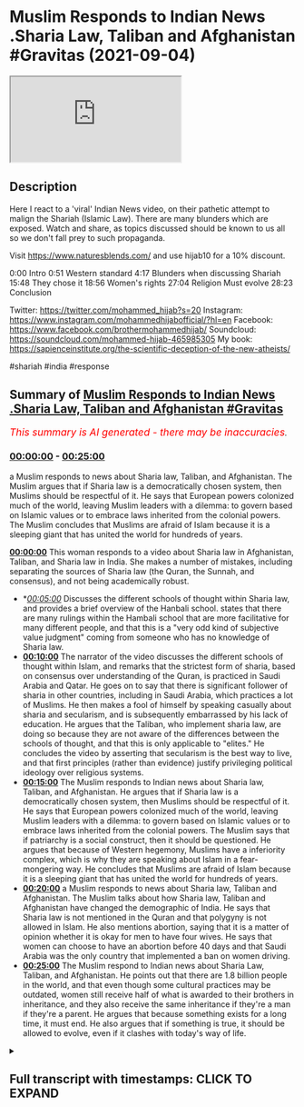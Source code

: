 # Muslim Responds to Indian News .Sharia Law, Taliban and Afghanistan #Gravitas (2021-09-04)

<iframe loading='lazy' src='https://www.youtube.com/embed/nvIoWunqmZ4'></iframe>

## Description

Here I react to a 'viral' Indian News video, on their pathetic attempt to malign the Shariah (Islamic Law). There are many blunders which are exposed. Watch and share, as topics discussed should be known to us all so we don't fall prey to such propaganda. 

Visit https://www.naturesblends.com/ and use hijab10 for a 10% discount. 

0:00 Intro
0:51 Western standard
4:17 Blunders when discussing Shariah
15:48 They chose it
18:56 Women's rights
27:04 Religion Must evolve
28:23 Conclusion

Twitter: https://twitter.com/mohammed_hijab?s=20
Instagram: https://www.instagram.com/mohammedhijabofficial/?hl=en
Facebook: https://www.facebook.com/brothermohammedhijab/
Soundcloud: https://soundcloud.com/mohammed-hijab-465985305
My book: https://sapienceinstitute.org/the-scientific-deception-of-the-new-atheists/

#shariah #india #response

## Summary of [Muslim Responds to Indian News .Sharia Law, Taliban and Afghanistan #Gravitas](https://www.youtube.com/watch?v=nvIoWunqmZ4)


*<span style="color:red; font-size:125%">This summary is AI generated - there may be inaccuracies</span>. [](/)*

### [00:00:00](https://www.youtube.com/watch?v=nvIoWunqmZ4&t=0) - [00:25:00](https://www.youtube.com/watch?v=nvIoWunqmZ4&t=1500)

 a Muslim responds to news about Sharia law, Taliban, and Afghanistan. The Muslim argues that if Sharia law is a democratically chosen system, then Muslims should be respectful of it. He says that European powers colonized much of the world, leaving Muslim leaders with a dilemma: to govern based on Islamic values or to embrace laws inherited from the colonial powers. The Muslim concludes that Muslims are afraid of Islam because it is a sleeping giant that has united the world for hundreds of years.

**[00:00:00](https://www.youtube.com/watch?v=nvIoWunqmZ4&t=0)** This woman responds to a video about Sharia law in Afghanistan, Taliban, and Sharia law in India. She makes a number of mistakes, including separating the sources of Sharia law (the Quran, the Sunnah, and consensus), and not being academically robust.
* **[00:05:00](https://www.youtube.com/watch?v=nvIoWunqmZ4&t=300)* Discusses the different schools of thought within Sharia law, and provides a brief overview of the Hanbali school. states that there are many rulings within the Hambali school that are more facilitative for many different people, and that this is a "very odd kind of subjective value judgment" coming from someone who has no knowledge of Sharia law.
* **[00:10:00](https://www.youtube.com/watch?v=nvIoWunqmZ4&t=600)** The narrator of the video discusses the different schools of thought within Islam, and remarks that the strictest form of sharia, based on consensus over understanding of the Quran, is practiced in Saudi Arabia and Qatar. He goes on to say that there is significant follower of sharia in other countries, including in Saudi Arabia, which practices a lot of Muslims. He then makes a fool of himself by speaking casually about sharia and secularism, and is subsequently embarrassed by his lack of education. He argues that the Taliban, who implement sharia law, are doing so because they are not aware of the differences between the schools of thought, and that this is only applicable to "elites." He concludes the video by asserting that secularism is the best way to live, and that first principles (rather than evidence) justify privileging political ideology over religious systems.
* **[00:15:00](https://www.youtube.com/watch?v=nvIoWunqmZ4&t=900)** The Muslim responds to Indian news about Sharia law, Taliban, and Afghanistan. He argues that if Sharia law is a democratically chosen system, then Muslims should be respectful of it. He says that European powers colonized much of the world, leaving Muslim leaders with a dilemma: to govern based on Islamic values or to embrace laws inherited from the colonial powers. The Muslim says that if patriarchy is a social construct, then it should be questioned. He argues that because of Western hegemony, Muslims have a inferiority complex, which is why they are speaking about Islam in a fear-mongering way. He concludes that Muslims are afraid of Islam because it is a sleeping giant that has united the world for hundreds of years.
* **[00:20:00](https://www.youtube.com/watch?v=nvIoWunqmZ4&t=1200)**  a Muslim responds to news about Sharia law, Taliban and Afghanistan. The Muslim talks about how Sharia law, Taliban and Afghanistan have changed the demographic of India. He says that Sharia law is not mentioned in the Quran and that polygyny is not allowed in Islam. He also mentions abortion, saying that it is a matter of opinion whether it is okay for men to have four wives. He says that women can choose to have an abortion before 40 days and that Saudi Arabia was the only country that implemented a ban on women driving.
* **[00:25:00](https://www.youtube.com/watch?v=nvIoWunqmZ4&t=1500)** The Muslim respond to Indian news about Sharia Law, Taliban, and Afghanistan. He points out that there are 1.8 billion people in the world, and that even though some cultural practices may be outdated, women still receive half of what is awarded to their brothers in inheritance, and they also receive the same inheritance if they're a man if they're a parent. He argues that because something exists for a long time, it must end. He also argues that if something is true, it should be allowed to evolve, even if it clashes with today's way of life.

<details><summary><h2>Full transcript with timestamps: CLICK TO EXPAND</h2></summary>

[0:00:00](https://youtu.be/nvIoWunqmZ4?t=0) [Music]  
[0:00:05](https://youtu.be/nvIoWunqmZ4?t=5) is the hijab 10  
[0:00:07](https://youtu.be/nvIoWunqmZ4?t=7) discount code for 10 percent discount on  
[0:00:09](https://youtu.be/nvIoWunqmZ4?t=9) a wide range of products including  
[0:00:11](https://youtu.be/nvIoWunqmZ4?t=11) premium ethiopian black seed products  
[0:00:14](https://youtu.be/nvIoWunqmZ4?t=14) assalamu alaikum  
[0:00:16](https://youtu.be/nvIoWunqmZ4?t=16) i am going to respond to a video that  
[0:00:18](https://youtu.be/nvIoWunqmZ4?t=18) has gone semi viral you could actually  
[0:00:20](https://youtu.be/nvIoWunqmZ4?t=20) say it's gone viral depending on your  
[0:00:21](https://youtu.be/nvIoWunqmZ4?t=21) definition of course  
[0:00:22](https://youtu.be/nvIoWunqmZ4?t=22) a woman a broadcaster from india who has  
[0:00:25](https://youtu.be/nvIoWunqmZ4?t=25) perpetuated falsehood really monstrous  
[0:00:28](https://youtu.be/nvIoWunqmZ4?t=28) falsehoods one after the other blunders  
[0:00:30](https://youtu.be/nvIoWunqmZ4?t=30) she's made blunders mistakes speaking  
[0:00:32](https://youtu.be/nvIoWunqmZ4?t=32) with authority where she shouldn't have  
[0:00:34](https://youtu.be/nvIoWunqmZ4?t=34) done so  
[0:00:35](https://youtu.be/nvIoWunqmZ4?t=35) and i'm gonna be reacting to this video  
[0:00:37](https://youtu.be/nvIoWunqmZ4?t=37) of this woman speaking about the  
[0:00:38](https://youtu.be/nvIoWunqmZ4?t=38) afghanistan situation about the taliban  
[0:00:41](https://youtu.be/nvIoWunqmZ4?t=41) about the sharia law in fact the video  
[0:00:43](https://youtu.be/nvIoWunqmZ4?t=43) is entitled what is the sharia law so  
[0:00:46](https://youtu.be/nvIoWunqmZ4?t=46) that's a cess  
[0:00:47](https://youtu.be/nvIoWunqmZ4?t=47) in watching this video whether this  
[0:00:48](https://youtu.be/nvIoWunqmZ4?t=48) woman understands that which she's  
[0:00:51](https://youtu.be/nvIoWunqmZ4?t=51) talking about  
[0:00:52](https://youtu.be/nvIoWunqmZ4?t=52) there was a time when afghanistan was a  
[0:00:54](https://youtu.be/nvIoWunqmZ4?t=54) modern state faith was a private matter  
[0:00:57](https://youtu.be/nvIoWunqmZ4?t=57) so already we're talking about modernity  
[0:00:58](https://youtu.be/nvIoWunqmZ4?t=58) right so there's an assumption from the  
[0:01:00](https://youtu.be/nvIoWunqmZ4?t=60) very outset that western modernity  
[0:01:03](https://youtu.be/nvIoWunqmZ4?t=63) progressivism in that sense  
[0:01:05](https://youtu.be/nvIoWunqmZ4?t=65) is potentially the barometer or the  
[0:01:07](https://youtu.be/nvIoWunqmZ4?t=67) standard  
[0:01:08](https://youtu.be/nvIoWunqmZ4?t=68) that we should meet well these  
[0:01:10](https://youtu.be/nvIoWunqmZ4?t=70) assertions or these assumptions  
[0:01:13](https://youtu.be/nvIoWunqmZ4?t=73) have to be evidence in and of themselves  
[0:01:15](https://youtu.be/nvIoWunqmZ4?t=75) we don't need to  
[0:01:16](https://youtu.be/nvIoWunqmZ4?t=76) go towards modernity or progressivism or  
[0:01:19](https://youtu.be/nvIoWunqmZ4?t=79) western culture  
[0:01:20](https://youtu.be/nvIoWunqmZ4?t=80) and if you do if you do want to put us  
[0:01:22](https://youtu.be/nvIoWunqmZ4?t=82) in that kind of category of going  
[0:01:24](https://youtu.be/nvIoWunqmZ4?t=84) towards this and you think that's the  
[0:01:25](https://youtu.be/nvIoWunqmZ4?t=85) right thing to do then you have to argue  
[0:01:27](https://youtu.be/nvIoWunqmZ4?t=87) for that from first principles it's not  
[0:01:29](https://youtu.be/nvIoWunqmZ4?t=89) good enough to just say well it's  
[0:01:31](https://youtu.be/nvIoWunqmZ4?t=91) modernity and assume it you have to  
[0:01:33](https://youtu.be/nvIoWunqmZ4?t=93) argue from the beginning and i come to  
[0:01:34](https://youtu.be/nvIoWunqmZ4?t=94) you with arguably the most controversial  
[0:01:37](https://youtu.be/nvIoWunqmZ4?t=97) concept in the world  
[0:01:39](https://youtu.be/nvIoWunqmZ4?t=99) it's arguably the most controversial  
[0:01:41](https://youtu.be/nvIoWunqmZ4?t=101) concept in the world of course it's not  
[0:01:43](https://youtu.be/nvIoWunqmZ4?t=103) maybe befitting for me to to outline the  
[0:01:46](https://youtu.be/nvIoWunqmZ4?t=106) fact that controversiality does not  
[0:01:48](https://youtu.be/nvIoWunqmZ4?t=108) equate to falsity and i'm not saying  
[0:01:50](https://youtu.be/nvIoWunqmZ4?t=110) that she's saying that but just to make  
[0:01:52](https://youtu.be/nvIoWunqmZ4?t=112) sure that our audience or the end user  
[0:01:54](https://youtu.be/nvIoWunqmZ4?t=114) here is fully familiar with this point  
[0:01:56](https://youtu.be/nvIoWunqmZ4?t=116) but is it the most controversial thing  
[0:01:58](https://youtu.be/nvIoWunqmZ4?t=118) in the world  
[0:01:59](https://youtu.be/nvIoWunqmZ4?t=119) i mean  
[0:02:00](https://youtu.be/nvIoWunqmZ4?t=120) there are lots of things historically  
[0:02:02](https://youtu.be/nvIoWunqmZ4?t=122) and contemporaneously that have been  
[0:02:04](https://youtu.be/nvIoWunqmZ4?t=124) more controversial the shape of the  
[0:02:05](https://youtu.be/nvIoWunqmZ4?t=125) earth has been extremely controversial  
[0:02:07](https://youtu.be/nvIoWunqmZ4?t=127) on the history of cosmology in the last  
[0:02:09](https://youtu.be/nvIoWunqmZ4?t=129) thousand years  
[0:02:10](https://youtu.be/nvIoWunqmZ4?t=130) even more controversial you could argue  
[0:02:12](https://youtu.be/nvIoWunqmZ4?t=132) a sati  
[0:02:13](https://youtu.be/nvIoWunqmZ4?t=133) a practice called sati  
[0:02:15](https://youtu.be/nvIoWunqmZ4?t=135) that was done by hindu women  
[0:02:17](https://youtu.be/nvIoWunqmZ4?t=137) historically and even up until the  
[0:02:18](https://youtu.be/nvIoWunqmZ4?t=138) modern age actually and this practice  
[0:02:22](https://youtu.be/nvIoWunqmZ4?t=142) what involved a woman burning herself  
[0:02:24](https://youtu.be/nvIoWunqmZ4?t=144) in mourning  
[0:02:26](https://youtu.be/nvIoWunqmZ4?t=146) for her husband's death  
[0:02:29](https://youtu.be/nvIoWunqmZ4?t=149) talk about women's rights so one of  
[0:02:31](https://youtu.be/nvIoWunqmZ4?t=151) those things it took the colonial powers  
[0:02:33](https://youtu.be/nvIoWunqmZ4?t=153) the british powers to come and outlaw  
[0:02:34](https://youtu.be/nvIoWunqmZ4?t=154) this thing the white man to come and  
[0:02:36](https://youtu.be/nvIoWunqmZ4?t=156) tell you what was right and wrong  
[0:02:38](https://youtu.be/nvIoWunqmZ4?t=158) yes no wonder why you're so obsessed  
[0:02:40](https://youtu.be/nvIoWunqmZ4?t=160) with the white man because he stops you  
[0:02:41](https://youtu.be/nvIoWunqmZ4?t=161) from burning yourselves i mean i  
[0:02:43](https://youtu.be/nvIoWunqmZ4?t=163) understand the inferiority complex here  
[0:02:46](https://youtu.be/nvIoWunqmZ4?t=166) but  
[0:02:47](https://youtu.be/nvIoWunqmZ4?t=167) let's not try and think now that  
[0:02:51](https://youtu.be/nvIoWunqmZ4?t=171) this is the once again the barometer  
[0:02:53](https://youtu.be/nvIoWunqmZ4?t=173) that we must all fulfill or the  
[0:02:56](https://youtu.be/nvIoWunqmZ4?t=176) um  
[0:02:56](https://youtu.be/nvIoWunqmZ4?t=176) the the standard that we must all meet  
[0:02:58](https://youtu.be/nvIoWunqmZ4?t=178) the white man standard why is it so  
[0:03:01](https://youtu.be/nvIoWunqmZ4?t=181) controversial why does the world fear it  
[0:03:03](https://youtu.be/nvIoWunqmZ4?t=183) will take afghanistan further back in  
[0:03:06](https://youtu.be/nvIoWunqmZ4?t=186) time  
[0:03:08](https://youtu.be/nvIoWunqmZ4?t=188) what do you mean by the world do you  
[0:03:09](https://youtu.be/nvIoWunqmZ4?t=189) mean the white man  
[0:03:11](https://youtu.be/nvIoWunqmZ4?t=191) is that what we mean or the western  
[0:03:12](https://youtu.be/nvIoWunqmZ4?t=192) powers or colonial powers or ex-colonial  
[0:03:14](https://youtu.be/nvIoWunqmZ4?t=194) powers or the superpowers who do you  
[0:03:15](https://youtu.be/nvIoWunqmZ4?t=195) mean by  
[0:03:17](https://youtu.be/nvIoWunqmZ4?t=197) the world  
[0:03:18](https://youtu.be/nvIoWunqmZ4?t=198) okay let's keep listening we've spoken  
[0:03:20](https://youtu.be/nvIoWunqmZ4?t=200) to a lot of scholars and experts to put  
[0:03:22](https://youtu.be/nvIoWunqmZ4?t=202) this report together you've spoken to a  
[0:03:24](https://youtu.be/nvIoWunqmZ4?t=204) lot of scholars and experts so i'm  
[0:03:26](https://youtu.be/nvIoWunqmZ4?t=206) expecting what you say about sharia law  
[0:03:28](https://youtu.be/nvIoWunqmZ4?t=208) is going to be something which is  
[0:03:29](https://youtu.be/nvIoWunqmZ4?t=209) academically robust and if if not then  
[0:03:32](https://youtu.be/nvIoWunqmZ4?t=212) you will be  
[0:03:33](https://youtu.be/nvIoWunqmZ4?t=213) obviously to blame thanks to the  
[0:03:35](https://youtu.be/nvIoWunqmZ4?t=215) misrepresentation manipulation and  
[0:03:37](https://youtu.be/nvIoWunqmZ4?t=217) misuse of the sharia by whom islamic  
[0:03:40](https://youtu.be/nvIoWunqmZ4?t=220) regimes politicians clerics radicals  
[0:03:43](https://youtu.be/nvIoWunqmZ4?t=223) terrorists they've all used the sharia  
[0:03:45](https://youtu.be/nvIoWunqmZ4?t=225) to rule in the name of god  
[0:03:47](https://youtu.be/nvIoWunqmZ4?t=227) so coming back to the question what is  
[0:03:48](https://youtu.be/nvIoWunqmZ4?t=228) the sharia well there is no  
[0:03:50](https://youtu.be/nvIoWunqmZ4?t=230) that's not the exclusive property of  
[0:03:52](https://youtu.be/nvIoWunqmZ4?t=232) religious disciples  
[0:03:54](https://youtu.be/nvIoWunqmZ4?t=234) many radicals and terrorists have used  
[0:03:56](https://youtu.be/nvIoWunqmZ4?t=236) secular ideology to do the same thing so  
[0:03:59](https://youtu.be/nvIoWunqmZ4?t=239) this is not this is not an exclusivist  
[0:04:01](https://youtu.be/nvIoWunqmZ4?t=241) discourse here i mean we can we can  
[0:04:03](https://youtu.be/nvIoWunqmZ4?t=243) point to stalin we can point to even  
[0:04:05](https://youtu.be/nvIoWunqmZ4?t=245) lenin we can point to mao we can point  
[0:04:07](https://youtu.be/nvIoWunqmZ4?t=247) to many different people who had  
[0:04:09](https://youtu.be/nvIoWunqmZ4?t=249) materialist ideologies and who did the  
[0:04:11](https://youtu.be/nvIoWunqmZ4?t=251) same thing  
[0:04:12](https://youtu.be/nvIoWunqmZ4?t=252) so  
[0:04:13](https://youtu.be/nvIoWunqmZ4?t=253) this is not an exclusivist discourse and  
[0:04:15](https://youtu.be/nvIoWunqmZ4?t=255) you shouldn't make it seem as if it is  
[0:04:17](https://youtu.be/nvIoWunqmZ4?t=257) where do the rules come from three  
[0:04:19](https://youtu.be/nvIoWunqmZ4?t=259) sources the quran which is islam's holy  
[0:04:21](https://youtu.be/nvIoWunqmZ4?t=261) book the sunnah which is basically the  
[0:04:23](https://youtu.be/nvIoWunqmZ4?t=263) deeds of prophet muhammad and the hadees  
[0:04:25](https://youtu.be/nvIoWunqmZ4?t=265) the sayings of the prophet this is the  
[0:04:28](https://youtu.be/nvIoWunqmZ4?t=268) first major blunder it's actually a huge  
[0:04:30](https://youtu.be/nvIoWunqmZ4?t=270) blunder  
[0:04:31](https://youtu.be/nvIoWunqmZ4?t=271) it's the quran  
[0:04:33](https://youtu.be/nvIoWunqmZ4?t=273) the hadith which is the sunnah i don't  
[0:04:35](https://youtu.be/nvIoWunqmZ4?t=275) know why you've separated the two things  
[0:04:37](https://youtu.be/nvIoWunqmZ4?t=277) and then the third thing is ishmael  
[0:04:39](https://youtu.be/nvIoWunqmZ4?t=279) which is consensus and the fourth thing  
[0:04:40](https://youtu.be/nvIoWunqmZ4?t=280) is yes  
[0:04:42](https://youtu.be/nvIoWunqmZ4?t=282) and actually nezhamad dina tofi who is a  
[0:04:44](https://youtu.be/nvIoWunqmZ4?t=284) one of the specialists of the principles  
[0:04:46](https://youtu.be/nvIoWunqmZ4?t=286) of jurisprudence  
[0:04:48](https://youtu.be/nvIoWunqmZ4?t=288) he mentions 11 sources all together  
[0:04:50](https://youtu.be/nvIoWunqmZ4?t=290) including  
[0:04:54](https://youtu.be/nvIoWunqmZ4?t=294) so  
[0:04:56](https://youtu.be/nvIoWunqmZ4?t=296) the saying of the sahabi all the rulings  
[0:04:59](https://youtu.be/nvIoWunqmZ4?t=299) of those who came before us in terms of  
[0:05:00](https://youtu.be/nvIoWunqmZ4?t=300) the other uh legal systems of moses and  
[0:05:03](https://youtu.be/nvIoWunqmZ4?t=303) for example abraham and so on  
[0:05:07](https://youtu.be/nvIoWunqmZ4?t=307) which is the idea of the common interest  
[0:05:08](https://youtu.be/nvIoWunqmZ4?t=308) all of these things are also sources of  
[0:05:10](https://youtu.be/nvIoWunqmZ4?t=310) sharia  
[0:05:11](https://youtu.be/nvIoWunqmZ4?t=311) and this is the reductionist  
[0:05:12](https://youtu.be/nvIoWunqmZ4?t=312) understanding that has left a lot of  
[0:05:13](https://youtu.be/nvIoWunqmZ4?t=313) people like yourself  
[0:05:16](https://youtu.be/nvIoWunqmZ4?t=316) reducing the sharia to just one or two  
[0:05:18](https://youtu.be/nvIoWunqmZ4?t=318) sources  
[0:05:19](https://youtu.be/nvIoWunqmZ4?t=319) this is not the case and in fact you  
[0:05:21](https://youtu.be/nvIoWunqmZ4?t=321) haven't even represented it correctly  
[0:05:22](https://youtu.be/nvIoWunqmZ4?t=322) according to any school of thought shia  
[0:05:24](https://youtu.be/nvIoWunqmZ4?t=324) or sunnah this is completely false what  
[0:05:27](https://youtu.be/nvIoWunqmZ4?t=327) you've said there is wrong listen to me  
[0:05:29](https://youtu.be/nvIoWunqmZ4?t=329) carefully what you said there is wrong  
[0:05:31](https://youtu.be/nvIoWunqmZ4?t=331) because once again to reiterate the four  
[0:05:34](https://youtu.be/nvIoWunqmZ4?t=334) major  
[0:05:35](https://youtu.be/nvIoWunqmZ4?t=335) masada sharia if you like  
[0:05:37](https://youtu.be/nvIoWunqmZ4?t=337) or the the four major sources of sharia  
[0:05:40](https://youtu.be/nvIoWunqmZ4?t=340) are the quran as you've mentioned the  
[0:05:42](https://youtu.be/nvIoWunqmZ4?t=342) sunnah which is the hadith which itself  
[0:05:44](https://youtu.be/nvIoWunqmZ4?t=344) is subdivided into different types  
[0:05:46](https://youtu.be/nvIoWunqmZ4?t=346) authentic sahih yamatawa  
[0:05:49](https://youtu.be/nvIoWunqmZ4?t=349) hassan hasan  
[0:05:55](https://youtu.be/nvIoWunqmZ4?t=355) and these categorizations are known by  
[0:05:56](https://youtu.be/nvIoWunqmZ4?t=356) the people of hadith and then you have  
[0:05:59](https://youtu.be/nvIoWunqmZ4?t=359) ishmael which is the legal consensus  
[0:06:01](https://youtu.be/nvIoWunqmZ4?t=361) which is defined by or as  
[0:06:04](https://youtu.be/nvIoWunqmZ4?t=364) the  
[0:06:06](https://youtu.be/nvIoWunqmZ4?t=366) the consensus of the jurists in one  
[0:06:08](https://youtu.be/nvIoWunqmZ4?t=368) specific time in one specific issue in  
[0:06:11](https://youtu.be/nvIoWunqmZ4?t=371) one of  
[0:06:12](https://youtu.be/nvIoWunqmZ4?t=372) the issues of the uh islamic  
[0:06:15](https://youtu.be/nvIoWunqmZ4?t=375) law  
[0:06:16](https://youtu.be/nvIoWunqmZ4?t=376) this is ishmael and then you have chaos  
[0:06:18](https://youtu.be/nvIoWunqmZ4?t=378) which is legal analogy for example if  
[0:06:20](https://youtu.be/nvIoWunqmZ4?t=380) something is haram  
[0:06:22](https://youtu.be/nvIoWunqmZ4?t=382) in the quran but then there's something  
[0:06:24](https://youtu.be/nvIoWunqmZ4?t=384) which also has the same causative  
[0:06:25](https://youtu.be/nvIoWunqmZ4?t=385) reasoning they analogize onto it for  
[0:06:28](https://youtu.be/nvIoWunqmZ4?t=388) example  
[0:06:29](https://youtu.be/nvIoWunqmZ4?t=389) alcohol is haram or wine is haram let's  
[0:06:32](https://youtu.be/nvIoWunqmZ4?t=392) say they analogize on to that  
[0:06:34](https://youtu.be/nvIoWunqmZ4?t=394) that smoking weed is haram they smoking  
[0:06:38](https://youtu.be/nvIoWunqmZ4?t=398) anything that intoxic hallucinogens are  
[0:06:39](https://youtu.be/nvIoWunqmZ4?t=399) haram because it's  
[0:06:42](https://youtu.be/nvIoWunqmZ4?t=402) analogized onto and this is one of the  
[0:06:45](https://youtu.be/nvIoWunqmZ4?t=405) masada if you like one of the  
[0:06:48](https://youtu.be/nvIoWunqmZ4?t=408) sources of sharia but there are these  
[0:06:50](https://youtu.be/nvIoWunqmZ4?t=410) are the four main ones there are other  
[0:06:51](https://youtu.be/nvIoWunqmZ4?t=411) ones like masala  
[0:06:53](https://youtu.be/nvIoWunqmZ4?t=413) this is actually a source of sharia  
[0:06:55](https://youtu.be/nvIoWunqmZ4?t=415) masala is the common interest  
[0:06:58](https://youtu.be/nvIoWunqmZ4?t=418) a lot of people are asking why is it  
[0:06:59](https://youtu.be/nvIoWunqmZ4?t=419) that the taliban are  
[0:07:00](https://youtu.be/nvIoWunqmZ4?t=420) acting in a more pragmatic manner now  
[0:07:03](https://youtu.be/nvIoWunqmZ4?t=423) is because of this source see if you if  
[0:07:05](https://youtu.be/nvIoWunqmZ4?t=425) you knew these things then you'd know  
[0:07:07](https://youtu.be/nvIoWunqmZ4?t=427) how to operate and how to interact with  
[0:07:10](https://youtu.be/nvIoWunqmZ4?t=430) those who you disagree with you don't  
[0:07:11](https://youtu.be/nvIoWunqmZ4?t=431) even know the source of sharia ah  
[0:07:13](https://youtu.be/nvIoWunqmZ4?t=433) therefore your analysis is going to be  
[0:07:15](https://youtu.be/nvIoWunqmZ4?t=435) reductionist is going to be false and  
[0:07:17](https://youtu.be/nvIoWunqmZ4?t=437) it's going to be lacking where are the  
[0:07:19](https://youtu.be/nvIoWunqmZ4?t=439) scholars now that you said you they  
[0:07:21](https://youtu.be/nvIoWunqmZ4?t=441) don't even know the basis of  
[0:07:23](https://youtu.be/nvIoWunqmZ4?t=443) sharia  
[0:07:24](https://youtu.be/nvIoWunqmZ4?t=444) in islam  
[0:07:25](https://youtu.be/nvIoWunqmZ4?t=445) there's a range of other sources to work  
[0:07:27](https://youtu.be/nvIoWunqmZ4?t=447) out how god wants muslims to live but  
[0:07:30](https://youtu.be/nvIoWunqmZ4?t=450) there is no single law book no definite  
[0:07:33](https://youtu.be/nvIoWunqmZ4?t=453) statute no said judicial proceeding  
[0:07:36](https://youtu.be/nvIoWunqmZ4?t=456) that's false there is a set judicial  
[0:07:37](https://youtu.be/nvIoWunqmZ4?t=457) precedent it's not precedent it's  
[0:07:39](https://youtu.be/nvIoWunqmZ4?t=459) precedent and there is a there is a set  
[0:07:42](https://youtu.be/nvIoWunqmZ4?t=462) precedent from the ishmael  
[0:07:44](https://youtu.be/nvIoWunqmZ4?t=464) so when scholars make a decision on the  
[0:07:47](https://youtu.be/nvIoWunqmZ4?t=467) par or on the uh on whatever his issue  
[0:07:49](https://youtu.be/nvIoWunqmZ4?t=469) is they look at the ishmael if there's a  
[0:07:50](https://youtu.be/nvIoWunqmZ4?t=470) ishmael or a consensus of a past that  
[0:07:54](https://youtu.be/nvIoWunqmZ4?t=474) acts effectively like a judicial  
[0:07:56](https://youtu.be/nvIoWunqmZ4?t=476) president it's basically a vast  
[0:07:58](https://youtu.be/nvIoWunqmZ4?t=478) collection of different often  
[0:08:00](https://youtu.be/nvIoWunqmZ4?t=480) conflicting interpretations  
[0:08:02](https://youtu.be/nvIoWunqmZ4?t=482) these are that's not  
[0:08:04](https://youtu.be/nvIoWunqmZ4?t=484) see you're confusing it yourself you  
[0:08:05](https://youtu.be/nvIoWunqmZ4?t=485) said sharia is different because the  
[0:08:08](https://youtu.be/nvIoWunqmZ4?t=488) interpretations and sharia is god's will  
[0:08:10](https://youtu.be/nvIoWunqmZ4?t=490) now you're saying that sharia has got  
[0:08:12](https://youtu.be/nvIoWunqmZ4?t=492) sharia is diff different interpretations  
[0:08:14](https://youtu.be/nvIoWunqmZ4?t=494) which is false you can't even keep up  
[0:08:16](https://youtu.be/nvIoWunqmZ4?t=496) with your own script that you're reading  
[0:08:18](https://youtu.be/nvIoWunqmZ4?t=498) in front of your face  
[0:08:20](https://youtu.be/nvIoWunqmZ4?t=500) this is ignorance compounded  
[0:08:22](https://youtu.be/nvIoWunqmZ4?t=502) interpretations gave birth to five  
[0:08:24](https://youtu.be/nvIoWunqmZ4?t=504) schools of thought five legal schools of  
[0:08:27](https://youtu.be/nvIoWunqmZ4?t=507) sharia and you must know this there are  
[0:08:28](https://youtu.be/nvIoWunqmZ4?t=508) different kinds of sharia  
[0:08:30](https://youtu.be/nvIoWunqmZ4?t=510) we must know this and you're gonna teach  
[0:08:31](https://youtu.be/nvIoWunqmZ4?t=511) us you must know this  
[0:08:33](https://youtu.be/nvIoWunqmZ4?t=513) by the way there are more than four five  
[0:08:35](https://youtu.be/nvIoWunqmZ4?t=515) six seven schools of thought these are  
[0:08:36](https://youtu.be/nvIoWunqmZ4?t=516) the ones which have survived  
[0:08:38](https://youtu.be/nvIoWunqmZ4?t=518) there are many schools of thought atari  
[0:08:40](https://youtu.be/nvIoWunqmZ4?t=520) had a school of thought  
[0:08:41](https://youtu.be/nvIoWunqmZ4?t=521) had a school of thought these big names  
[0:08:43](https://youtu.be/nvIoWunqmZ4?t=523) had a school of thought they just  
[0:08:44](https://youtu.be/nvIoWunqmZ4?t=524) haven't survived so if you want to be  
[0:08:46](https://youtu.be/nvIoWunqmZ4?t=526) meticulous and you want to be precise  
[0:08:48](https://youtu.be/nvIoWunqmZ4?t=528) then don't speak in the way that you've  
[0:08:50](https://youtu.be/nvIoWunqmZ4?t=530) just spoken  
[0:08:56](https://youtu.be/nvIoWunqmZ4?t=536) these four belong to sunni islam the  
[0:08:58](https://youtu.be/nvIoWunqmZ4?t=538) fifth is a shia version of what about  
[0:09:02](https://youtu.be/nvIoWunqmZ4?t=542) what about the what about zaydi shias  
[0:09:05](https://youtu.be/nvIoWunqmZ4?t=545) you've completely missed a big chunks so  
[0:09:07](https://youtu.be/nvIoWunqmZ4?t=547) you're all over the place zaydi shia is  
[0:09:09](https://youtu.be/nvIoWunqmZ4?t=549) they are the majority of the yemeni  
[0:09:11](https://youtu.be/nvIoWunqmZ4?t=551) population of shiites you've completely  
[0:09:13](https://youtu.be/nvIoWunqmZ4?t=553) left them out in your analysis here how  
[0:09:15](https://youtu.be/nvIoWunqmZ4?t=555) comes  
[0:09:17](https://youtu.be/nvIoWunqmZ4?t=557) sharia it's called jafri  
[0:09:19](https://youtu.be/nvIoWunqmZ4?t=559) all five of them are named after  
[0:09:21](https://youtu.be/nvIoWunqmZ4?t=561) theologists and jurists the men who  
[0:09:24](https://youtu.be/nvIoWunqmZ4?t=564) theologians and jurists  
[0:09:27](https://youtu.be/nvIoWunqmZ4?t=567) yes  
[0:09:29](https://youtu.be/nvIoWunqmZ4?t=569) interpreted islamic texts  
[0:09:31](https://youtu.be/nvIoWunqmZ4?t=571) now look at this map  
[0:09:33](https://youtu.be/nvIoWunqmZ4?t=573) the hanbali school is the smallest and  
[0:09:35](https://youtu.be/nvIoWunqmZ4?t=575) strictest of them all it's primary  
[0:09:38](https://youtu.be/nvIoWunqmZ4?t=578) what you define as strict this is it  
[0:09:40](https://youtu.be/nvIoWunqmZ4?t=580) seems to be a very subjective reading  
[0:09:42](https://youtu.be/nvIoWunqmZ4?t=582) what do you define as a strict there's  
[0:09:43](https://youtu.be/nvIoWunqmZ4?t=583) many rulings in the hamburglar school of  
[0:09:45](https://youtu.be/nvIoWunqmZ4?t=585) thought  
[0:09:46](https://youtu.be/nvIoWunqmZ4?t=586) i'm not just saying that because  
[0:09:47](https://youtu.be/nvIoWunqmZ4?t=587) obviously i come from that school  
[0:09:48](https://youtu.be/nvIoWunqmZ4?t=588) thought but um there are many rulings  
[0:09:50](https://youtu.be/nvIoWunqmZ4?t=590) which are by and large more facilitative  
[0:09:54](https://youtu.be/nvIoWunqmZ4?t=594) for many different people so this is a  
[0:09:55](https://youtu.be/nvIoWunqmZ4?t=595) very  
[0:09:56](https://youtu.be/nvIoWunqmZ4?t=596) odd kind of subjective value judgment  
[0:09:58](https://youtu.be/nvIoWunqmZ4?t=598) coming from someone who has no knowledge  
[0:10:00](https://youtu.be/nvIoWunqmZ4?t=600) of any of the schools of thought and you  
[0:10:01](https://youtu.be/nvIoWunqmZ4?t=601) probably wouldn't ask you why is it the  
[0:10:02](https://youtu.be/nvIoWunqmZ4?t=602) strictest you probably wouldn't know how  
[0:10:03](https://youtu.be/nvIoWunqmZ4?t=603) to answer that  
[0:10:05](https://youtu.be/nvIoWunqmZ4?t=605) resource is the quran it is practiced in  
[0:10:07](https://youtu.be/nvIoWunqmZ4?t=607) saudi arabia and qatar  
[0:10:09](https://youtu.be/nvIoWunqmZ4?t=609) it also has significant followers in  
[0:10:11](https://youtu.be/nvIoWunqmZ4?t=611) these countries i mean saudi arabia yes  
[0:10:13](https://youtu.be/nvIoWunqmZ4?t=613) they practiced  
[0:10:14](https://youtu.be/nvIoWunqmZ4?t=614) a lot of a lot of people a lot of  
[0:10:16](https://youtu.be/nvIoWunqmZ4?t=616) jerusalem humbly there about a lot of  
[0:10:18](https://youtu.be/nvIoWunqmZ4?t=618) salafists who are not non-medhabi  
[0:10:21](https://youtu.be/nvIoWunqmZ4?t=621) actually in saudi arabia and so once  
[0:10:23](https://youtu.be/nvIoWunqmZ4?t=623) again the awam the the labe audience the  
[0:10:25](https://youtu.be/nvIoWunqmZ4?t=625) lay people this is very important for  
[0:10:27](https://youtu.be/nvIoWunqmZ4?t=627) even us to know as muslims there's a  
[0:10:28](https://youtu.be/nvIoWunqmZ4?t=628) difference between what the elitists or  
[0:10:30](https://youtu.be/nvIoWunqmZ4?t=630) the clerics or whatever it is they  
[0:10:32](https://youtu.be/nvIoWunqmZ4?t=632) practice and what the lay audience  
[0:10:35](https://youtu.be/nvIoWunqmZ4?t=635) their lay audience really doesn't have a  
[0:10:37](https://youtu.be/nvIoWunqmZ4?t=637) method  
[0:10:39](https://youtu.be/nvIoWunqmZ4?t=639) the ami doesn't really know about the  
[0:10:40](https://youtu.be/nvIoWunqmZ4?t=640) hamburglar school of if you ask him  
[0:10:41](https://youtu.be/nvIoWunqmZ4?t=641) what's the difference between himself  
[0:10:42](https://youtu.be/nvIoWunqmZ4?t=642) and hanafi they all know the difference  
[0:10:44](https://youtu.be/nvIoWunqmZ4?t=644) so this is only applicable really to the  
[0:10:46](https://youtu.be/nvIoWunqmZ4?t=646) elitists  
[0:10:47](https://youtu.be/nvIoWunqmZ4?t=647) but you wouldn't know that the shafi  
[0:10:49](https://youtu.be/nvIoWunqmZ4?t=649) school of sharia relies on consensus  
[0:10:51](https://youtu.be/nvIoWunqmZ4?t=651) over understanding of the quran i would  
[0:10:53](https://youtu.be/nvIoWunqmZ4?t=653) dare you i dare you to find me one book  
[0:10:57](https://youtu.be/nvIoWunqmZ4?t=657) from imam shafi's  
[0:10:59](https://youtu.be/nvIoWunqmZ4?t=659) the first book ever written  
[0:11:01](https://youtu.be/nvIoWunqmZ4?t=661) on usual by the way in islamic history  
[0:11:03](https://youtu.be/nvIoWunqmZ4?t=663) he is the one who which is islamic  
[0:11:05](https://youtu.be/nvIoWunqmZ4?t=665) jewish prudence are they to find me one  
[0:11:07](https://youtu.be/nvIoWunqmZ4?t=667) book of shafai usual which says that  
[0:11:10](https://youtu.be/nvIoWunqmZ4?t=670) consensus is  
[0:11:12](https://youtu.be/nvIoWunqmZ4?t=672) preferred over the quran there's no such  
[0:11:15](https://youtu.be/nvIoWunqmZ4?t=675) statement made by any scholar in islamic  
[0:11:17](https://youtu.be/nvIoWunqmZ4?t=677) history you've just made a fool of  
[0:11:18](https://youtu.be/nvIoWunqmZ4?t=678) yourself not realizing it speaking  
[0:11:20](https://youtu.be/nvIoWunqmZ4?t=680) nonchalantly and casually  
[0:11:23](https://youtu.be/nvIoWunqmZ4?t=683) this is embarrassing this is totally  
[0:11:24](https://youtu.be/nvIoWunqmZ4?t=684) embarrassing why are you speaking about  
[0:11:25](https://youtu.be/nvIoWunqmZ4?t=685) these matters  
[0:11:27](https://youtu.be/nvIoWunqmZ4?t=687) why are you speaking about these matters  
[0:11:29](https://youtu.be/nvIoWunqmZ4?t=689) you clearly are uneducated  
[0:11:31](https://youtu.be/nvIoWunqmZ4?t=691) you think you're educated you're  
[0:11:32](https://youtu.be/nvIoWunqmZ4?t=692) uneducated you're being educated right  
[0:11:34](https://youtu.be/nvIoWunqmZ4?t=694) now you've just made a huge blunder you  
[0:11:36](https://youtu.be/nvIoWunqmZ4?t=696) said the shafai school of thought relies  
[0:11:38](https://youtu.be/nvIoWunqmZ4?t=698) upon consensus over the understanding of  
[0:11:41](https://youtu.be/nvIoWunqmZ4?t=701) the quran and there is no such there is  
[0:11:43](https://youtu.be/nvIoWunqmZ4?t=703) not even one scholar in islamic history  
[0:11:45](https://youtu.be/nvIoWunqmZ4?t=705) from any school of thought who's ever  
[0:11:47](https://youtu.be/nvIoWunqmZ4?t=707) said such a thing you fool the hanafi  
[0:11:49](https://youtu.be/nvIoWunqmZ4?t=709) school the earliest the most flexible  
[0:11:51](https://youtu.be/nvIoWunqmZ4?t=711) version of the sharia it relies both on  
[0:11:54](https://youtu.be/nvIoWunqmZ4?t=714) consensus and independent reasoning the  
[0:11:56](https://youtu.be/nvIoWunqmZ4?t=716) hanafi school has the largest number  
[0:11:59](https://youtu.be/nvIoWunqmZ4?t=719) there's all of the schools of thor have  
[0:12:01](https://youtu.be/nvIoWunqmZ4?t=721) class except for the school of thought  
[0:12:03](https://youtu.be/nvIoWunqmZ4?t=723) so you're making as if this is a special  
[0:12:05](https://youtu.be/nvIoWunqmZ4?t=725) speciality of the hanafi method it's not  
[0:12:08](https://youtu.be/nvIoWunqmZ4?t=728) independent reasoning is ps which is  
[0:12:09](https://youtu.be/nvIoWunqmZ4?t=729) analyzing and then analogizing causative  
[0:12:12](https://youtu.be/nvIoWunqmZ4?t=732) reasoning and then and analyzing  
[0:12:14](https://youtu.be/nvIoWunqmZ4?t=734) backward formula this is not as special  
[0:12:15](https://youtu.be/nvIoWunqmZ4?t=735) as a speciality of the hanafi method all  
[0:12:18](https://youtu.be/nvIoWunqmZ4?t=738) of them if they have except for the  
[0:12:18](https://youtu.be/nvIoWunqmZ4?t=738) vladimir which he didn't mention  
[0:12:21](https://youtu.be/nvIoWunqmZ4?t=741) is uh in fact  
[0:12:22](https://youtu.be/nvIoWunqmZ4?t=742) has that has that future they live in  
[0:12:24](https://youtu.be/nvIoWunqmZ4?t=744) turkey jordan lebanon egypt afghanistan  
[0:12:27](https://youtu.be/nvIoWunqmZ4?t=747) pakistan india  
[0:12:29](https://youtu.be/nvIoWunqmZ4?t=749) yeah afghanistan so you've called it the  
[0:12:31](https://youtu.be/nvIoWunqmZ4?t=751) most flexible form of sharia  
[0:12:33](https://youtu.be/nvIoWunqmZ4?t=753) but but how do you square that with the  
[0:12:35](https://youtu.be/nvIoWunqmZ4?t=755) fact that the taliban are implementing  
[0:12:37](https://youtu.be/nvIoWunqmZ4?t=757) it you've you so you see there's  
[0:12:40](https://youtu.be/nvIoWunqmZ4?t=760) contradictory messaging here in your  
[0:12:41](https://youtu.be/nvIoWunqmZ4?t=761) broadcast you don't you don't even seem  
[0:12:43](https://youtu.be/nvIoWunqmZ4?t=763) to realize it that's how embarrassing it  
[0:12:45](https://youtu.be/nvIoWunqmZ4?t=765) is but the problem begins when religion  
[0:12:47](https://youtu.be/nvIoWunqmZ4?t=767) is mixed with governance  
[0:12:49](https://youtu.be/nvIoWunqmZ4?t=769) she says the problem begins when  
[0:12:51](https://youtu.be/nvIoWunqmZ4?t=771) religion is mixed with governance that's  
[0:12:53](https://youtu.be/nvIoWunqmZ4?t=773) that is a supposition you're making an  
[0:12:55](https://youtu.be/nvIoWunqmZ4?t=775) assertion you've gone from inform  
[0:12:57](https://youtu.be/nvIoWunqmZ4?t=777) informative broadcast to persuasive  
[0:13:00](https://youtu.be/nvIoWunqmZ4?t=780) broadcasting so now you're inserting a  
[0:13:02](https://youtu.be/nvIoWunqmZ4?t=782) secular ideal my question is the  
[0:13:05](https://youtu.be/nvIoWunqmZ4?t=785) presumption of secularity how can you  
[0:13:07](https://youtu.be/nvIoWunqmZ4?t=787) assert that without giving any evidence  
[0:13:10](https://youtu.be/nvIoWunqmZ4?t=790) what are your demonstrative proofs that  
[0:13:12](https://youtu.be/nvIoWunqmZ4?t=792) secularism is the neutral way or the  
[0:13:16](https://youtu.be/nvIoWunqmZ4?t=796) best way to live  
[0:13:18](https://youtu.be/nvIoWunqmZ4?t=798) do you have any evidence to in support  
[0:13:20](https://youtu.be/nvIoWunqmZ4?t=800) of secularism how do you even support  
[0:13:22](https://youtu.be/nvIoWunqmZ4?t=802) how do you even define secularism  
[0:13:24](https://youtu.be/nvIoWunqmZ4?t=804) because if secularism is a def is a  
[0:13:26](https://youtu.be/nvIoWunqmZ4?t=806) division between church and state  
[0:13:28](https://youtu.be/nvIoWunqmZ4?t=808) or religion and secular governance my  
[0:13:31](https://youtu.be/nvIoWunqmZ4?t=811) question to you is what constitutes his  
[0:13:33](https://youtu.be/nvIoWunqmZ4?t=813) religion if you look at the sociological  
[0:13:35](https://youtu.be/nvIoWunqmZ4?t=815) literature you'll find that there's  
[0:13:36](https://youtu.be/nvIoWunqmZ4?t=816) broad definitions which include  
[0:13:38](https://youtu.be/nvIoWunqmZ4?t=818) political ideologies things like  
[0:13:40](https://youtu.be/nvIoWunqmZ4?t=820) feminism things like liberalism and  
[0:13:42](https://youtu.be/nvIoWunqmZ4?t=822) things like ironically enough  
[0:13:44](https://youtu.be/nvIoWunqmZ4?t=824) constitutionalism republicanism  
[0:13:46](https://youtu.be/nvIoWunqmZ4?t=826) nationalism as well so if that is the  
[0:13:48](https://youtu.be/nvIoWunqmZ4?t=828) case  
[0:13:49](https://youtu.be/nvIoWunqmZ4?t=829) then to what extent can a government  
[0:13:51](https://youtu.be/nvIoWunqmZ4?t=831) like yours in india a nationalist  
[0:13:53](https://youtu.be/nvIoWunqmZ4?t=833) government a secular government one that  
[0:13:55](https://youtu.be/nvIoWunqmZ4?t=835) maybe claims to be liberal and democrat  
[0:13:56](https://youtu.be/nvIoWunqmZ4?t=836) democratic at the same time all those  
[0:13:58](https://youtu.be/nvIoWunqmZ4?t=838) things  
[0:13:59](https://youtu.be/nvIoWunqmZ4?t=839) could that be classified as a religious  
[0:14:01](https://youtu.be/nvIoWunqmZ4?t=841) type of reasoning or a religious kind of  
[0:14:04](https://youtu.be/nvIoWunqmZ4?t=844) thing in the first place and if it is  
[0:14:06](https://youtu.be/nvIoWunqmZ4?t=846) religion  
[0:14:07](https://youtu.be/nvIoWunqmZ4?t=847) then if it is religious then it wouldn't  
[0:14:08](https://youtu.be/nvIoWunqmZ4?t=848) be secular and so once again your ideal  
[0:14:11](https://youtu.be/nvIoWunqmZ4?t=851) would be dismissed why should we  
[0:14:14](https://youtu.be/nvIoWunqmZ4?t=854) prioritize even if barring  
[0:14:17](https://youtu.be/nvIoWunqmZ4?t=857) or bearing into consideration secularism  
[0:14:19](https://youtu.be/nvIoWunqmZ4?t=859) why why should we con why should we  
[0:14:22](https://youtu.be/nvIoWunqmZ4?t=862) privilege political ideology over and  
[0:14:24](https://youtu.be/nvIoWunqmZ4?t=864) above  
[0:14:25](https://youtu.be/nvIoWunqmZ4?t=865) theological  
[0:14:26](https://youtu.be/nvIoWunqmZ4?t=866) uh systems is there any argument that  
[0:14:28](https://youtu.be/nvIoWunqmZ4?t=868) you have from first principles that lead  
[0:14:30](https://youtu.be/nvIoWunqmZ4?t=870) us to that  
[0:14:32](https://youtu.be/nvIoWunqmZ4?t=872) so you see you see the problem is you've  
[0:14:34](https://youtu.be/nvIoWunqmZ4?t=874) inserted your opinion  
[0:14:36](https://youtu.be/nvIoWunqmZ4?t=876) my dear and unfortunately what you  
[0:14:38](https://youtu.be/nvIoWunqmZ4?t=878) haven't done is provide any evidence and  
[0:14:40](https://youtu.be/nvIoWunqmZ4?t=880) the quran states  
[0:14:44](https://youtu.be/nvIoWunqmZ4?t=884) bring your evidences for your truthful  
[0:14:45](https://youtu.be/nvIoWunqmZ4?t=885) many muslims who embrace the sharia  
[0:14:47](https://youtu.be/nvIoWunqmZ4?t=887) thought of it as a substitute for the  
[0:14:50](https://youtu.be/nvIoWunqmZ4?t=890) law of the land and that's where the  
[0:14:51](https://youtu.be/nvIoWunqmZ4?t=891) problem lies the sharia was just  
[0:14:53](https://youtu.be/nvIoWunqmZ4?t=893) supposed to be a way of living so now  
[0:14:56](https://youtu.be/nvIoWunqmZ4?t=896) you're making a theological claim you're  
[0:14:57](https://youtu.be/nvIoWunqmZ4?t=897) saying it's meant to be a way of living  
[0:14:58](https://youtu.be/nvIoWunqmZ4?t=898) it's not meant to be for governance  
[0:15:00](https://youtu.be/nvIoWunqmZ4?t=900) so but how would you make sense of all  
[0:15:02](https://youtu.be/nvIoWunqmZ4?t=902) the quranic verses in that hadith which  
[0:15:04](https://youtu.be/nvIoWunqmZ4?t=904) clearly indicates  
[0:15:06](https://youtu.be/nvIoWunqmZ4?t=906) that  
[0:15:07](https://youtu.be/nvIoWunqmZ4?t=907) which are addressing in the first place  
[0:15:09](https://youtu.be/nvIoWunqmZ4?t=909) politicians  
[0:15:11](https://youtu.be/nvIoWunqmZ4?t=911) generals and armies and so on and while  
[0:15:13](https://youtu.be/nvIoWunqmZ4?t=913) european nations later separated the  
[0:15:15](https://youtu.be/nvIoWunqmZ4?t=915) church from the state many islamic  
[0:15:17](https://youtu.be/nvIoWunqmZ4?t=917) countries did not  
[0:15:19](https://youtu.be/nvIoWunqmZ4?t=919) france britain and other europe so  
[0:15:23](https://youtu.be/nvIoWunqmZ4?t=923) so uh  
[0:15:25](https://youtu.be/nvIoWunqmZ4?t=925) european powers had colonized much of  
[0:15:27](https://youtu.be/nvIoWunqmZ4?t=927) west asia africa and asia when they left  
[0:15:30](https://youtu.be/nvIoWunqmZ4?t=930) leaders of the newly formed muslim  
[0:15:31](https://youtu.be/nvIoWunqmZ4?t=931) majority countries faced a dilemma  
[0:15:34](https://youtu.be/nvIoWunqmZ4?t=934) should they govern based on previous  
[0:15:36](https://youtu.be/nvIoWunqmZ4?t=936) islamic values or should they embrace  
[0:15:38](https://youtu.be/nvIoWunqmZ4?t=938) laws inherited leaders of those nations  
[0:15:41](https://youtu.be/nvIoWunqmZ4?t=941) that you're talking about were usually  
[0:15:43](https://youtu.be/nvIoWunqmZ4?t=943) puppet leaders installed by the colonial  
[0:15:46](https://youtu.be/nvIoWunqmZ4?t=946) overlords that just left well they chose  
[0:15:48](https://youtu.be/nvIoWunqmZ4?t=948) the sharia as the basis of their legal  
[0:15:50](https://youtu.be/nvIoWunqmZ4?t=950) justice system well you said it yourself  
[0:15:52](https://youtu.be/nvIoWunqmZ4?t=952) they chose if if that is what you  
[0:15:54](https://youtu.be/nvIoWunqmZ4?t=954) believe that they chose and the people  
[0:15:56](https://youtu.be/nvIoWunqmZ4?t=956) of the country chose that and we say 96  
[0:15:58](https://youtu.be/nvIoWunqmZ4?t=958) according to pew of afghani people want  
[0:16:00](https://youtu.be/nvIoWunqmZ4?t=960) the sharia isn't that a kind of  
[0:16:02](https://youtu.be/nvIoWunqmZ4?t=962) democratic reasoning  
[0:16:04](https://youtu.be/nvIoWunqmZ4?t=964) and if it is a kind of democratic  
[0:16:05](https://youtu.be/nvIoWunqmZ4?t=965) reasoning on your worldview shouldn't  
[0:16:07](https://youtu.be/nvIoWunqmZ4?t=967) you be respectful  
[0:16:09](https://youtu.be/nvIoWunqmZ4?t=969) respectful of that and get out of their  
[0:16:10](https://youtu.be/nvIoWunqmZ4?t=970) business what's your point why are you  
[0:16:12](https://youtu.be/nvIoWunqmZ4?t=972) getting involved in other people's  
[0:16:13](https://youtu.be/nvIoWunqmZ4?t=973) choices you said they chose the sharia  
[0:16:15](https://youtu.be/nvIoWunqmZ4?t=975) so what why is it what's got to do with  
[0:16:17](https://youtu.be/nvIoWunqmZ4?t=977) you as an indian what happens in  
[0:16:18](https://youtu.be/nvIoWunqmZ4?t=978) afghanistan iran or anywhere else  
[0:16:20](https://youtu.be/nvIoWunqmZ4?t=980) you're it's island of your business with  
[0:16:21](https://youtu.be/nvIoWunqmZ4?t=981) what you respect you should focus on the  
[0:16:23](https://youtu.be/nvIoWunqmZ4?t=983) minorities in india that are being  
[0:16:25](https://youtu.be/nvIoWunqmZ4?t=985) destroyed killed and lynched  
[0:16:27](https://youtu.be/nvIoWunqmZ4?t=987) if you want to talk about  
[0:16:29](https://youtu.be/nvIoWunqmZ4?t=989) rights human rights what makes this law  
[0:16:32](https://youtu.be/nvIoWunqmZ4?t=992) acceptable in some countries and  
[0:16:34](https://youtu.be/nvIoWunqmZ4?t=994) horrific in others  
[0:16:35](https://youtu.be/nvIoWunqmZ4?t=995) it's understanding and implementation  
[0:16:38](https://youtu.be/nvIoWunqmZ4?t=998) some countries enforce the most  
[0:16:39](https://youtu.be/nvIoWunqmZ4?t=999) discriminatory and patriarchal right so  
[0:16:42](https://youtu.be/nvIoWunqmZ4?t=1002) what does so if that's true what would  
[0:16:44](https://youtu.be/nvIoWunqmZ4?t=1004) make it different from any other system  
[0:16:47](https://youtu.be/nvIoWunqmZ4?t=1007) and now you've mentioned a key term  
[0:16:49](https://youtu.be/nvIoWunqmZ4?t=1009) what if i reject the term altogether as  
[0:16:51](https://youtu.be/nvIoWunqmZ4?t=1011) a social construct because actually if  
[0:16:53](https://youtu.be/nvIoWunqmZ4?t=1013) we say for example that patriarchy talks  
[0:16:56](https://youtu.be/nvIoWunqmZ4?t=1016) about oppression of men to women  
[0:16:58](https://youtu.be/nvIoWunqmZ4?t=1018) then there's a whole range of backlash  
[0:17:01](https://youtu.be/nvIoWunqmZ4?t=1021) literature now in the west even that  
[0:17:03](https://youtu.be/nvIoWunqmZ4?t=1023) actually calls into question that very  
[0:17:05](https://youtu.be/nvIoWunqmZ4?t=1025) notion warfarin himself talks in the  
[0:17:07](https://youtu.be/nvIoWunqmZ4?t=1027) myth of male power about the fact that  
[0:17:09](https://youtu.be/nvIoWunqmZ4?t=1029) if you define power as somebody's  
[0:17:12](https://youtu.be/nvIoWunqmZ4?t=1032) ability to have control of their own  
[0:17:13](https://youtu.be/nvIoWunqmZ4?t=1033) life then you can't say that men being  
[0:17:16](https://youtu.be/nvIoWunqmZ4?t=1036) forced to go to war and go into  
[0:17:17](https://youtu.be/nvIoWunqmZ4?t=1037) dangerous jobs and so on and so forth  
[0:17:19](https://youtu.be/nvIoWunqmZ4?t=1039) that counts as power and so your idea of  
[0:17:20](https://youtu.be/nvIoWunqmZ4?t=1040) patriarchy therefore will completely  
[0:17:23](https://youtu.be/nvIoWunqmZ4?t=1043) change forget about okay backlash  
[0:17:25](https://youtu.be/nvIoWunqmZ4?t=1045) literature even third wave feminists  
[0:17:27](https://youtu.be/nvIoWunqmZ4?t=1047) people like judith butler in her book  
[0:17:30](https://youtu.be/nvIoWunqmZ4?t=1050) gender troubles she puts into the  
[0:17:31](https://youtu.be/nvIoWunqmZ4?t=1051) question this notion of patriarchy so  
[0:17:34](https://youtu.be/nvIoWunqmZ4?t=1054) why should we assume patriarchy once  
[0:17:36](https://youtu.be/nvIoWunqmZ4?t=1056) again you're assuming all these labels  
[0:17:39](https://youtu.be/nvIoWunqmZ4?t=1059) patriarchy modernity progressivism  
[0:17:41](https://youtu.be/nvIoWunqmZ4?t=1061) without arguing them for them first on  
[0:17:43](https://youtu.be/nvIoWunqmZ4?t=1063) first principles why should we be  
[0:17:45](https://youtu.be/nvIoWunqmZ4?t=1065) colonized mentally and ideologically as  
[0:17:48](https://youtu.be/nvIoWunqmZ4?t=1068) you and i in our respective nations were  
[0:17:50](https://youtu.be/nvIoWunqmZ4?t=1070) colonized physically by the british  
[0:17:53](https://youtu.be/nvIoWunqmZ4?t=1073) troops  
[0:17:55](https://youtu.be/nvIoWunqmZ4?t=1075) why are you submitting  
[0:17:57](https://youtu.be/nvIoWunqmZ4?t=1077) in this manner  
[0:17:59](https://youtu.be/nvIoWunqmZ4?t=1079) why is there some kind of inferiority  
[0:18:01](https://youtu.be/nvIoWunqmZ4?t=1081) complex perhaps that you have  
[0:18:04](https://youtu.be/nvIoWunqmZ4?t=1084) are you weakened by  
[0:18:05](https://youtu.be/nvIoWunqmZ4?t=1085) western hegemony have you got nothing to  
[0:18:08](https://youtu.be/nvIoWunqmZ4?t=1088) offer or have you got nothing that  
[0:18:10](https://youtu.be/nvIoWunqmZ4?t=1090) you've extracted from your own culture  
[0:18:11](https://youtu.be/nvIoWunqmZ4?t=1091) that can compete with western  
[0:18:14](https://youtu.be/nvIoWunqmZ4?t=1094) ideological hegemony  
[0:18:15](https://youtu.be/nvIoWunqmZ4?t=1095) and is that the reason why you have such  
[0:18:17](https://youtu.be/nvIoWunqmZ4?t=1097) an inferiority complex we don't feel the  
[0:18:18](https://youtu.be/nvIoWunqmZ4?t=1098) same way unfortunately and you know the  
[0:18:20](https://youtu.be/nvIoWunqmZ4?t=1100) thing is you and i both know the reason  
[0:18:22](https://youtu.be/nvIoWunqmZ4?t=1102) why you're speaking about islam and  
[0:18:23](https://youtu.be/nvIoWunqmZ4?t=1103) they're all scared of it is because it's  
[0:18:25](https://youtu.be/nvIoWunqmZ4?t=1105) a sleeping giant that you don't want to  
[0:18:26](https://youtu.be/nvIoWunqmZ4?t=1106) wake up because it's the thing that for  
[0:18:29](https://youtu.be/nvIoWunqmZ4?t=1109) hundreds of years civilization lee had  
[0:18:32](https://youtu.be/nvIoWunqmZ4?t=1112) brought all of these different nations  
[0:18:34](https://youtu.be/nvIoWunqmZ4?t=1114) together  
[0:18:35](https://youtu.be/nvIoWunqmZ4?t=1115) multicultural multiracial  
[0:18:38](https://youtu.be/nvIoWunqmZ4?t=1118) and also multi-religious  
[0:18:41](https://youtu.be/nvIoWunqmZ4?t=1121) under one banner  
[0:18:42](https://youtu.be/nvIoWunqmZ4?t=1122) and it's the thing you're you're scared  
[0:18:44](https://youtu.be/nvIoWunqmZ4?t=1124) of which is why in your country your  
[0:18:46](https://youtu.be/nvIoWunqmZ4?t=1126) political leadership is doing what it's  
[0:18:48](https://youtu.be/nvIoWunqmZ4?t=1128) doing to the minorities there don't  
[0:18:50](https://youtu.be/nvIoWunqmZ4?t=1130) pretend we know why you keep mentioning  
[0:18:52](https://youtu.be/nvIoWunqmZ4?t=1132) muslims in your streams and islam  
[0:18:54](https://youtu.be/nvIoWunqmZ4?t=1134) because you're scared of it you're  
[0:18:55](https://youtu.be/nvIoWunqmZ4?t=1135) coward they selectively picked certain  
[0:18:58](https://youtu.be/nvIoWunqmZ4?t=1138) verses from the quran and legalized  
[0:19:00](https://youtu.be/nvIoWunqmZ4?t=1140) draconian practices  
[0:19:02](https://youtu.be/nvIoWunqmZ4?t=1142) like polygamy  
[0:19:04](https://youtu.be/nvIoWunqmZ4?t=1144) how is polygamy a draconian practice you  
[0:19:07](https://youtu.be/nvIoWunqmZ4?t=1147) seem not to even understand the words  
[0:19:08](https://youtu.be/nvIoWunqmZ4?t=1148) that you're using polygamy by the way is  
[0:19:10](https://youtu.be/nvIoWunqmZ4?t=1150) something which is sanctionable by  
[0:19:13](https://youtu.be/nvIoWunqmZ4?t=1153) liberalism there's nothing wrong with  
[0:19:15](https://youtu.be/nvIoWunqmZ4?t=1155) polygamy or liberalism tell me one thing  
[0:19:17](https://youtu.be/nvIoWunqmZ4?t=1157) that liberalism opposes about polygamy  
[0:19:20](https://youtu.be/nvIoWunqmZ4?t=1160) by the way hinduism which is probably  
[0:19:22](https://youtu.be/nvIoWunqmZ4?t=1162) the religion of your forefathers and  
[0:19:23](https://youtu.be/nvIoWunqmZ4?t=1163) predecessors i don't know if it's your  
[0:19:25](https://youtu.be/nvIoWunqmZ4?t=1165) religion as well but certainly it's the  
[0:19:26](https://youtu.be/nvIoWunqmZ4?t=1166) majority of religion in india allows  
[0:19:28](https://youtu.be/nvIoWunqmZ4?t=1168) polygamy let's take a look at what zakir  
[0:19:29](https://youtu.be/nvIoWunqmZ4?t=1169) naik the guy by the way you tried to  
[0:19:31](https://youtu.be/nvIoWunqmZ4?t=1171) kick out of your country because he was  
[0:19:32](https://youtu.be/nvIoWunqmZ4?t=1172) converting the people to islam  
[0:19:34](https://youtu.be/nvIoWunqmZ4?t=1174) yes and because of free speech let's see  
[0:19:36](https://youtu.be/nvIoWunqmZ4?t=1176) what he has to say about this matter if  
[0:19:38](https://youtu.be/nvIoWunqmZ4?t=1178) you read ramayan the father of ram king  
[0:19:41](https://youtu.be/nvIoWunqmZ4?t=1181) dashrath he had three wives  
[0:19:43](https://youtu.be/nvIoWunqmZ4?t=1183) if you read the vishnu sutra chapter  
[0:19:45](https://youtu.be/nvIoWunqmZ4?t=1185) number 24 verse number one it says a  
[0:19:47](https://youtu.be/nvIoWunqmZ4?t=1187) brahman can have four wives  
[0:19:49](https://youtu.be/nvIoWunqmZ4?t=1189) if read ma bharat krishna and how many  
[0:19:51](https://youtu.be/nvIoWunqmZ4?t=1191) wives four  
[0:19:52](https://youtu.be/nvIoWunqmZ4?t=1192) ten thousand ten thousand krishna had  
[0:19:55](https://youtu.be/nvIoWunqmZ4?t=1195) sixteen thousand one hundred and eight  
[0:19:56](https://youtu.be/nvIoWunqmZ4?t=1196) wives he didn't like hearing his voice  
[0:19:58](https://youtu.be/nvIoWunqmZ4?t=1198) did you  
[0:19:59](https://youtu.be/nvIoWunqmZ4?t=1199) made him made you angry didn't he like  
[0:20:01](https://youtu.be/nvIoWunqmZ4?t=1201) many of the hindus nationalist hindu  
[0:20:04](https://youtu.be/nvIoWunqmZ4?t=1204) nationalist racist i know how you feel  
[0:20:07](https://youtu.be/nvIoWunqmZ4?t=1207) about that man  
[0:20:08](https://youtu.be/nvIoWunqmZ4?t=1208) but you can die in your age with all due  
[0:20:10](https://youtu.be/nvIoWunqmZ4?t=1210) respect you can die in your rage  
[0:20:13](https://youtu.be/nvIoWunqmZ4?t=1213) because he still  
[0:20:14](https://youtu.be/nvIoWunqmZ4?t=1214) has changed the demographic of your  
[0:20:16](https://youtu.be/nvIoWunqmZ4?t=1216) country genital mutation  
[0:20:19](https://youtu.be/nvIoWunqmZ4?t=1219) genital mutation  
[0:20:21](https://youtu.be/nvIoWunqmZ4?t=1221) you can't even say the word dear you  
[0:20:23](https://youtu.be/nvIoWunqmZ4?t=1223) can't even say the word it's mutilation  
[0:20:26](https://youtu.be/nvIoWunqmZ4?t=1226) mutation what is this kind of what is  
[0:20:27](https://youtu.be/nvIoWunqmZ4?t=1227) this transformers what is a cancer  
[0:20:30](https://youtu.be/nvIoWunqmZ4?t=1230) you can't even speak english properly  
[0:20:32](https://youtu.be/nvIoWunqmZ4?t=1232) can you it's mutilation and you're  
[0:20:34](https://youtu.be/nvIoWunqmZ4?t=1234) saying this is meant in the quran  
[0:20:37](https://youtu.be/nvIoWunqmZ4?t=1237) and then  
[0:20:37](https://youtu.be/nvIoWunqmZ4?t=1237) underneath is not mentioned in the quran  
[0:20:39](https://youtu.be/nvIoWunqmZ4?t=1239) in any quranic verse  
[0:20:42](https://youtu.be/nvIoWunqmZ4?t=1242) so why i mention it in the list with  
[0:20:44](https://youtu.be/nvIoWunqmZ4?t=1244) with with polygyny it should be  
[0:20:46](https://youtu.be/nvIoWunqmZ4?t=1246) pollution why polligenic and mutilation  
[0:20:49](https://youtu.be/nvIoWunqmZ4?t=1249) why are you putting them together and by  
[0:20:50](https://youtu.be/nvIoWunqmZ4?t=1250) the way triple talaq  
[0:20:52](https://youtu.be/nvIoWunqmZ4?t=1252) i mean uh doing through talking one much  
[0:20:54](https://youtu.be/nvIoWunqmZ4?t=1254) less is haram something that islam  
[0:20:55](https://youtu.be/nvIoWunqmZ4?t=1255) doesn't allow according to all schools  
[0:20:57](https://youtu.be/nvIoWunqmZ4?t=1257) of thought does god judge differently  
[0:20:59](https://youtu.be/nvIoWunqmZ4?t=1259) based on gender no the quran actually  
[0:21:01](https://youtu.be/nvIoWunqmZ4?t=1261) answers that directly itself  
[0:21:10](https://youtu.be/nvIoWunqmZ4?t=1270) that god does not let to waste  
[0:21:13](https://youtu.be/nvIoWunqmZ4?t=1273) any deed of those who do deeds from men  
[0:21:16](https://youtu.be/nvIoWunqmZ4?t=1276) and women and both of them are from one  
[0:21:18](https://youtu.be/nvIoWunqmZ4?t=1278) another why are you mentioning this as  
[0:21:20](https://youtu.be/nvIoWunqmZ4?t=1280) if it's something that we believe in  
[0:21:23](https://youtu.be/nvIoWunqmZ4?t=1283) what who are you even uh  
[0:21:26](https://youtu.be/nvIoWunqmZ4?t=1286) putting this to  
[0:21:27](https://youtu.be/nvIoWunqmZ4?t=1287) you know the answer if if you're asking  
[0:21:29](https://youtu.be/nvIoWunqmZ4?t=1289) a theological question the quran says no  
[0:21:31](https://youtu.be/nvIoWunqmZ4?t=1291) for many clerics it does it shouldn't do  
[0:21:33](https://youtu.be/nvIoWunqmZ4?t=1293) because the quran i don't know of any  
[0:21:35](https://youtu.be/nvIoWunqmZ4?t=1295) cleric scholar islam who believes that  
[0:21:37](https://youtu.be/nvIoWunqmZ4?t=1297) give me one name of a scholar who  
[0:21:39](https://youtu.be/nvIoWunqmZ4?t=1299) believes that there is not such a thing  
[0:21:40](https://youtu.be/nvIoWunqmZ4?t=1300) as spiritual equality in islam we do not  
[0:21:43](https://youtu.be/nvIoWunqmZ4?t=1303) believe that equality in value means  
[0:21:45](https://youtu.be/nvIoWunqmZ4?t=1305) identicality and roles so where there is  
[0:21:48](https://youtu.be/nvIoWunqmZ4?t=1308) physiological or  
[0:21:51](https://youtu.be/nvIoWunqmZ4?t=1311) psychological whatever it may be  
[0:21:52](https://youtu.be/nvIoWunqmZ4?t=1312) differences between men and women there  
[0:21:54](https://youtu.be/nvIoWunqmZ4?t=1314) may be some  
[0:21:56](https://youtu.be/nvIoWunqmZ4?t=1316) facilitation for either man and or woman  
[0:21:59](https://youtu.be/nvIoWunqmZ4?t=1319) in the quran  
[0:22:00](https://youtu.be/nvIoWunqmZ4?t=1320) but we would say that is fully justified  
[0:22:03](https://youtu.be/nvIoWunqmZ4?t=1323) why should man and woman dress  
[0:22:04](https://youtu.be/nvIoWunqmZ4?t=1324) differently in fact you're talking about  
[0:22:06](https://youtu.be/nvIoWunqmZ4?t=1326) dress code if i were to take my shirt  
[0:22:08](https://youtu.be/nvIoWunqmZ4?t=1328) off and a woman was to take her shirt  
[0:22:09](https://youtu.be/nvIoWunqmZ4?t=1329) off in this very country that i live in  
[0:22:11](https://youtu.be/nvIoWunqmZ4?t=1331) the uk yeah do you think will be judged  
[0:22:13](https://youtu.be/nvIoWunqmZ4?t=1333) the same even by the law in this land no  
[0:22:16](https://youtu.be/nvIoWunqmZ4?t=1336) the answer is not despite the fact that  
[0:22:18](https://youtu.be/nvIoWunqmZ4?t=1338) women worked and fought alongside the  
[0:22:20](https://youtu.be/nvIoWunqmZ4?t=1340) prophet  
[0:22:21](https://youtu.be/nvIoWunqmZ4?t=1341) they won't tell you this  
[0:22:22](https://youtu.be/nvIoWunqmZ4?t=1342) in some countries who won't tell you  
[0:22:25](https://youtu.be/nvIoWunqmZ4?t=1345) this women cannot step out without an  
[0:22:28](https://youtu.be/nvIoWunqmZ4?t=1348) abaya or a veil but men can dress the  
[0:22:30](https://youtu.be/nvIoWunqmZ4?t=1350) way they want really can men dress the  
[0:22:32](https://youtu.be/nvIoWunqmZ4?t=1352) way they want or is there not a  
[0:22:33](https://youtu.be/nvIoWunqmZ4?t=1353) restriction for them from the navel to  
[0:22:35](https://youtu.be/nvIoWunqmZ4?t=1355) the knee as well  
[0:22:36](https://youtu.be/nvIoWunqmZ4?t=1356) once again you don't know sharia and you  
[0:22:38](https://youtu.be/nvIoWunqmZ4?t=1358) don't know if so you're making blunders  
[0:22:39](https://youtu.be/nvIoWunqmZ4?t=1359) women cannot stand for president but men  
[0:22:42](https://youtu.be/nvIoWunqmZ4?t=1362) can govern for a lifetime who said women  
[0:22:44](https://youtu.be/nvIoWunqmZ4?t=1364) cannot stand for president in islam who  
[0:22:46](https://youtu.be/nvIoWunqmZ4?t=1366) said this  
[0:22:48](https://youtu.be/nvIoWunqmZ4?t=1368) this is a different a matter of opinion  
[0:22:51](https://youtu.be/nvIoWunqmZ4?t=1371) you mentioned this already there's a  
[0:22:52](https://youtu.be/nvIoWunqmZ4?t=1372) difference between khalifa  
[0:22:54](https://youtu.be/nvIoWunqmZ4?t=1374) okay and wizard  
[0:22:57](https://youtu.be/nvIoWunqmZ4?t=1377) and it's not it's no consensus in islam  
[0:22:59](https://youtu.be/nvIoWunqmZ4?t=1379) that a woman cannot stand for a  
[0:23:01](https://youtu.be/nvIoWunqmZ4?t=1381) president or if a leader of a country  
[0:23:04](https://youtu.be/nvIoWunqmZ4?t=1384) there's no consensus on to that  
[0:23:06](https://youtu.be/nvIoWunqmZ4?t=1386) to that effect women cannot choose to  
[0:23:09](https://youtu.be/nvIoWunqmZ4?t=1389) have an abortion  
[0:23:10](https://youtu.be/nvIoWunqmZ4?t=1390) women can choose to have an abortion  
[0:23:12](https://youtu.be/nvIoWunqmZ4?t=1392) before 40 days according to the hambuli  
[0:23:14](https://youtu.be/nvIoWunqmZ4?t=1394) medhab if there is a reason for it but  
[0:23:16](https://youtu.be/nvIoWunqmZ4?t=1396) abortion is not a muslim specific issue  
[0:23:18](https://youtu.be/nvIoWunqmZ4?t=1398) i don't know why you're mentioning it  
[0:23:19](https://youtu.be/nvIoWunqmZ4?t=1399) in fact islam has a more lenient view on  
[0:23:21](https://youtu.be/nvIoWunqmZ4?t=1401) abortion than catholicism  
[0:23:24](https://youtu.be/nvIoWunqmZ4?t=1404) why are you mentioning abortion anyway  
[0:23:25](https://youtu.be/nvIoWunqmZ4?t=1405) after a certain time period many people  
[0:23:27](https://youtu.be/nvIoWunqmZ4?t=1407) would say when the baby becomes viable  
[0:23:29](https://youtu.be/nvIoWunqmZ4?t=1409) or insolvent happens then no we  
[0:23:31](https://youtu.be/nvIoWunqmZ4?t=1411) shouldn't cause an abortion because we  
[0:23:32](https://youtu.be/nvIoWunqmZ4?t=1412) are not going to  
[0:23:34](https://youtu.be/nvIoWunqmZ4?t=1414) prefer so-called women's rights on  
[0:23:35](https://youtu.be/nvIoWunqmZ4?t=1415) children's rights  
[0:23:37](https://youtu.be/nvIoWunqmZ4?t=1417) so what are you talking about  
[0:23:39](https://youtu.be/nvIoWunqmZ4?t=1419) why why are you now inserting abortion  
[0:23:40](https://youtu.be/nvIoWunqmZ4?t=1420) into this discussion you seem to be  
[0:23:43](https://youtu.be/nvIoWunqmZ4?t=1423) secularizing the discourse even to the  
[0:23:45](https://youtu.be/nvIoWunqmZ4?t=1425) even to the detriment of the uh  
[0:23:48](https://youtu.be/nvIoWunqmZ4?t=1428) the american discussion on abortion this  
[0:23:50](https://youtu.be/nvIoWunqmZ4?t=1430) is a discussion that's happening in  
[0:23:52](https://youtu.be/nvIoWunqmZ4?t=1432) america whether abortion is okay or not  
[0:23:55](https://youtu.be/nvIoWunqmZ4?t=1435) but men are allowed to have four wives  
[0:23:58](https://youtu.be/nvIoWunqmZ4?t=1438) so what if men are allowed to have four  
[0:23:59](https://youtu.be/nvIoWunqmZ4?t=1439) wives what's wrong with that  
[0:24:02](https://youtu.be/nvIoWunqmZ4?t=1442) why shouldn't men have four wives in in  
[0:24:04](https://youtu.be/nvIoWunqmZ4?t=1444) this country in the uk i can have a  
[0:24:06](https://youtu.be/nvIoWunqmZ4?t=1446) thousand women sexual partners one  
[0:24:08](https://youtu.be/nvIoWunqmZ4?t=1448) thousand just like krishna had sixteen  
[0:24:10](https://youtu.be/nvIoWunqmZ4?t=1450) thousand one hundred and eight wives so  
[0:24:12](https://youtu.be/nvIoWunqmZ4?t=1452) when krishna can have sixteen thousand  
[0:24:14](https://youtu.be/nvIoWunqmZ4?t=1454) one and eight five so why can't we  
[0:24:15](https://youtu.be/nvIoWunqmZ4?t=1455) muslims have at least  
[0:24:16](https://youtu.be/nvIoWunqmZ4?t=1456) four women cannot travel without a male  
[0:24:19](https://youtu.be/nvIoWunqmZ4?t=1459) guardian why would they want to travel  
[0:24:20](https://youtu.be/nvIoWunqmZ4?t=1460) in a country like india without a male  
[0:24:21](https://youtu.be/nvIoWunqmZ4?t=1461) guardian their male guardians are being  
[0:24:23](https://youtu.be/nvIoWunqmZ4?t=1463) lynched themselves why would a woman  
[0:24:24](https://youtu.be/nvIoWunqmZ4?t=1464) want to risk it and get raped  
[0:24:27](https://youtu.be/nvIoWunqmZ4?t=1467) try women cannot retain  
[0:24:29](https://youtu.be/nvIoWunqmZ4?t=1469) where does it say women cannot drive in  
[0:24:30](https://youtu.be/nvIoWunqmZ4?t=1470) the islam and in fact i don't think any  
[0:24:33](https://youtu.be/nvIoWunqmZ4?t=1473) country now the last one was saudi  
[0:24:34](https://youtu.be/nvIoWunqmZ4?t=1474) arabia that that's implementing that  
[0:24:37](https://youtu.be/nvIoWunqmZ4?t=1477) they've stopped implementing that and  
[0:24:38](https://youtu.be/nvIoWunqmZ4?t=1478) even their foreign minister by the way  
[0:24:40](https://youtu.be/nvIoWunqmZ4?t=1480) has said that this is a cultural  
[0:24:41](https://youtu.be/nvIoWunqmZ4?t=1481) practice of ours has got nothing to do  
[0:24:42](https://youtu.be/nvIoWunqmZ4?t=1482) with islam  
[0:24:44](https://youtu.be/nvIoWunqmZ4?t=1484) so why are you mentioning that as if  
[0:24:45](https://youtu.be/nvIoWunqmZ4?t=1485) it's got something to do is this  
[0:24:46](https://youtu.be/nvIoWunqmZ4?t=1486) something that was even practiced in  
[0:24:48](https://youtu.be/nvIoWunqmZ4?t=1488) afghanistan that women can't drive is  
[0:24:50](https://youtu.be/nvIoWunqmZ4?t=1490) this something that was practiced in  
[0:24:51](https://youtu.be/nvIoWunqmZ4?t=1491) india or pakistan or egypt or indonesia  
[0:24:54](https://youtu.be/nvIoWunqmZ4?t=1494) so what's the proportion my question is  
[0:24:56](https://youtu.be/nvIoWunqmZ4?t=1496) now you're talking about demography  
[0:24:58](https://youtu.be/nvIoWunqmZ4?t=1498) saudi arabia was the only country which  
[0:25:00](https://youtu.be/nvIoWunqmZ4?t=1500) banned 30 million people was 1.8 billion  
[0:25:02](https://youtu.be/nvIoWunqmZ4?t=1502) so why are you generalizing some such a  
[0:25:05](https://youtu.be/nvIoWunqmZ4?t=1505) small country in terms of population to  
[0:25:07](https://youtu.be/nvIoWunqmZ4?t=1507) the entire muslim community in the world  
[0:25:09](https://youtu.be/nvIoWunqmZ4?t=1509) 1.8 billion people  
[0:25:11](https://youtu.be/nvIoWunqmZ4?t=1511) it seems to me like you're really  
[0:25:12](https://youtu.be/nvIoWunqmZ4?t=1512) clutching at straws here and it seems to  
[0:25:14](https://youtu.be/nvIoWunqmZ4?t=1514) me like you're embarrassing yourself by  
[0:25:16](https://youtu.be/nvIoWunqmZ4?t=1516) using all these kind of orientalist  
[0:25:18](https://youtu.be/nvIoWunqmZ4?t=1518) tropes and  
[0:25:19](https://youtu.be/nvIoWunqmZ4?t=1519) kind of generalizing the discourse with  
[0:25:22](https://youtu.be/nvIoWunqmZ4?t=1522) it how embarrassing  
[0:25:24](https://youtu.be/nvIoWunqmZ4?t=1524) they have their children after divorce  
[0:25:26](https://youtu.be/nvIoWunqmZ4?t=1526) and that's that's actually false you  
[0:25:27](https://youtu.be/nvIoWunqmZ4?t=1527) should you said that women don't have  
[0:25:28](https://youtu.be/nvIoWunqmZ4?t=1528) custody of the children of the  
[0:25:30](https://youtu.be/nvIoWunqmZ4?t=1530) i don't know who who you got that from  
[0:25:31](https://youtu.be/nvIoWunqmZ4?t=1531) in fact women do have custody over their  
[0:25:34](https://youtu.be/nvIoWunqmZ4?t=1534) children of a divorce and in fact to the  
[0:25:35](https://youtu.be/nvIoWunqmZ4?t=1535) detriment of the man in most cases  
[0:25:37](https://youtu.be/nvIoWunqmZ4?t=1537) unless she gets uh divorced and so on i  
[0:25:39](https://youtu.be/nvIoWunqmZ4?t=1539) sort of get remarried again and there's  
[0:25:41](https://youtu.be/nvIoWunqmZ4?t=1541) discussions about how that takes place  
[0:25:43](https://youtu.be/nvIoWunqmZ4?t=1543) but what you're saying is false women do  
[0:25:46](https://youtu.be/nvIoWunqmZ4?t=1546) get custody of their children after  
[0:25:48](https://youtu.be/nvIoWunqmZ4?t=1548) divorce and there's that hadith in  
[0:25:49](https://youtu.be/nvIoWunqmZ4?t=1549) timothy to that effect where a woman  
[0:25:51](https://youtu.be/nvIoWunqmZ4?t=1551) came to the prophet and said i have  
[0:25:53](https://youtu.be/nvIoWunqmZ4?t=1553) raised the child and i've read thing  
[0:25:55](https://youtu.be/nvIoWunqmZ4?t=1555) i have uh gave it for my put on my lap  
[0:25:57](https://youtu.be/nvIoWunqmZ4?t=1557) and given it my milk and so on and the  
[0:25:59](https://youtu.be/nvIoWunqmZ4?t=1559) prophet said that you  
[0:26:01](https://youtu.be/nvIoWunqmZ4?t=1561) would be given custody of it but if you  
[0:26:02](https://youtu.be/nvIoWunqmZ4?t=1562) get married that the custody will be  
[0:26:04](https://youtu.be/nvIoWunqmZ4?t=1564) given to the man  
[0:26:06](https://youtu.be/nvIoWunqmZ4?t=1566) and so the jurors differ as to how this  
[0:26:08](https://youtu.be/nvIoWunqmZ4?t=1568) would take place but your what you're  
[0:26:09](https://youtu.be/nvIoWunqmZ4?t=1569) saying is false  
[0:26:11](https://youtu.be/nvIoWunqmZ4?t=1571) in fact custody laws are bolstered for  
[0:26:13](https://youtu.be/nvIoWunqmZ4?t=1573) women in islam  
[0:26:15](https://youtu.be/nvIoWunqmZ4?t=1575) and in fact there are so many things  
[0:26:17](https://youtu.be/nvIoWunqmZ4?t=1577) that i could even speak about in regards  
[0:26:18](https://youtu.be/nvIoWunqmZ4?t=1578) to breastfeeding and how breastfeeding  
[0:26:21](https://youtu.be/nvIoWunqmZ4?t=1581) can some schools have thought say the  
[0:26:22](https://youtu.be/nvIoWunqmZ4?t=1582) man has to pay for it the hamburglar  
[0:26:24](https://youtu.be/nvIoWunqmZ4?t=1584) school of thought which you said was  
[0:26:24](https://youtu.be/nvIoWunqmZ4?t=1584) more strict says you have to pay for the  
[0:26:26](https://youtu.be/nvIoWunqmZ4?t=1586) breast milk and so  
[0:26:27](https://youtu.be/nvIoWunqmZ4?t=1587) so you seem to me  
[0:26:29](https://youtu.be/nvIoWunqmZ4?t=1589) as an ignorant person who doesn't know  
[0:26:31](https://youtu.be/nvIoWunqmZ4?t=1591) about sharia and is conflating between  
[0:26:34](https://youtu.be/nvIoWunqmZ4?t=1594) cultural practices  
[0:26:36](https://youtu.be/nvIoWunqmZ4?t=1596) and the sharia receive half of what is  
[0:26:38](https://youtu.be/nvIoWunqmZ4?t=1598) awarded to their brothers in inheritance  
[0:26:41](https://youtu.be/nvIoWunqmZ4?t=1601) yes but they also receive the same if  
[0:26:43](https://youtu.be/nvIoWunqmZ4?t=1603) they're a man if sorry they're the same  
[0:26:45](https://youtu.be/nvIoWunqmZ4?t=1605) if they're a parent and they receive the  
[0:26:48](https://youtu.be/nvIoWunqmZ4?t=1608) the lion's share if there's two sisters  
[0:26:56](https://youtu.be/nvIoWunqmZ4?t=1616) if there's more than two women they get  
[0:26:57](https://youtu.be/nvIoWunqmZ4?t=1617) two thirds of what's left behind it's a  
[0:26:59](https://youtu.be/nvIoWunqmZ4?t=1619) misconception to assume therefore that  
[0:27:01](https://youtu.be/nvIoWunqmZ4?t=1621) women inheritance get less than men in  
[0:27:03](https://youtu.be/nvIoWunqmZ4?t=1623) islam all things including religion must  
[0:27:06](https://youtu.be/nvIoWunqmZ4?t=1626) evolve with time  
[0:27:07](https://youtu.be/nvIoWunqmZ4?t=1627) okay that's an assertion if that's what  
[0:27:09](https://youtu.be/nvIoWunqmZ4?t=1629) you think everything including religion  
[0:27:10](https://youtu.be/nvIoWunqmZ4?t=1630) must evolve with time what is your  
[0:27:12](https://youtu.be/nvIoWunqmZ4?t=1632) evidence for that and what is it  
[0:27:13](https://youtu.be/nvIoWunqmZ4?t=1633) evolving towards is it evolving towards  
[0:27:16](https://youtu.be/nvIoWunqmZ4?t=1636) western enlightenment value and what  
[0:27:17](https://youtu.be/nvIoWunqmZ4?t=1637) makes western and life and value true  
[0:27:20](https://youtu.be/nvIoWunqmZ4?t=1640) you have to be able to argue from first  
[0:27:22](https://youtu.be/nvIoWunqmZ4?t=1642) principles that liberalism is true that  
[0:27:24](https://youtu.be/nvIoWunqmZ4?t=1644) secularism is true that any ism that you  
[0:27:26](https://youtu.be/nvIoWunqmZ4?t=1646) decide to pluck out from them post  
[0:27:28](https://youtu.be/nvIoWunqmZ4?t=1648) enlightenment or enlightenment discourse  
[0:27:31](https://youtu.be/nvIoWunqmZ4?t=1651) is true in the first place before you  
[0:27:32](https://youtu.be/nvIoWunqmZ4?t=1652) say evolution because this implies  
[0:27:34](https://youtu.be/nvIoWunqmZ4?t=1654) progression  
[0:27:36](https://youtu.be/nvIoWunqmZ4?t=1656) if some practices are outdated they must  
[0:27:39](https://youtu.be/nvIoWunqmZ4?t=1659) end  
[0:27:40](https://youtu.be/nvIoWunqmZ4?t=1660) well what about democracy it's the most  
[0:27:41](https://youtu.be/nvIoWunqmZ4?t=1661) outdated practice known to  
[0:27:43](https://youtu.be/nvIoWunqmZ4?t=1663) western western ideology it's a three  
[0:27:46](https://youtu.be/nvIoWunqmZ4?t=1666) thousand year old it's a two thousand  
[0:27:47](https://youtu.be/nvIoWunqmZ4?t=1667) year old practice two two and a half  
[0:27:48](https://youtu.be/nvIoWunqmZ4?t=1668) thousand year old practice yet we still  
[0:27:50](https://youtu.be/nvIoWunqmZ4?t=1670) practice it in one form or another so  
[0:27:53](https://youtu.be/nvIoWunqmZ4?t=1673) this is the genetic fallacy you are  
[0:27:55](https://youtu.be/nvIoWunqmZ4?t=1675) saying because of when something uh  
[0:27:58](https://youtu.be/nvIoWunqmZ4?t=1678) existed it must end  
[0:28:01](https://youtu.be/nvIoWunqmZ4?t=1681) what if something is true  
[0:28:03](https://youtu.be/nvIoWunqmZ4?t=1683) what if it happened a thousand years ago  
[0:28:04](https://youtu.be/nvIoWunqmZ4?t=1684) but it's true maria's interpretation and  
[0:28:06](https://youtu.be/nvIoWunqmZ4?t=1686) practice clashes with today's way of  
[0:28:08](https://youtu.be/nvIoWunqmZ4?t=1688) life  
[0:28:09](https://youtu.be/nvIoWunqmZ4?t=1689) what's today's way of life what the  
[0:28:10](https://youtu.be/nvIoWunqmZ4?t=1690) white man said is that what you mean by  
[0:28:13](https://youtu.be/nvIoWunqmZ4?t=1693) what the white man said what the  
[0:28:14](https://youtu.be/nvIoWunqmZ4?t=1694) privileged white colonial white man said  
[0:28:16](https://youtu.be/nvIoWunqmZ4?t=1696) social structures then perhaps it's time  
[0:28:19](https://youtu.be/nvIoWunqmZ4?t=1699) for revision and reflection  
[0:28:21](https://youtu.be/nvIoWunqmZ4?t=1701) and perhaps not rather than resentment  
[0:28:23](https://youtu.be/nvIoWunqmZ4?t=1703) so as we've seen here this is  
[0:28:25](https://youtu.be/nvIoWunqmZ4?t=1705) misinformation lack of argument proper  
[0:28:27](https://youtu.be/nvIoWunqmZ4?t=1707) argumentation if her argument  
[0:28:30](https://youtu.be/nvIoWunqmZ4?t=1710) was of building  
[0:28:32](https://youtu.be/nvIoWunqmZ4?t=1712) okay  
[0:28:33](https://youtu.be/nvIoWunqmZ4?t=1713) the foundations would now  
[0:28:35](https://youtu.be/nvIoWunqmZ4?t=1715) would be crumbled at the edifice  
[0:28:37](https://youtu.be/nvIoWunqmZ4?t=1717) the building would be blown to bits  
[0:28:40](https://youtu.be/nvIoWunqmZ4?t=1720) and would be a pile  
[0:28:42](https://youtu.be/nvIoWunqmZ4?t=1722) or a heap of rubble  
[0:28:45](https://youtu.be/nvIoWunqmZ4?t=1725) next time when you try and speak about  
[0:28:48](https://youtu.be/nvIoWunqmZ4?t=1728) islam  
[0:28:49](https://youtu.be/nvIoWunqmZ4?t=1729) get your facts right  
[0:28:50](https://youtu.be/nvIoWunqmZ4?t=1730) or get ready to be embarrassed as you  
[0:28:52](https://youtu.be/nvIoWunqmZ4?t=1732) have been in this session  
[0:28:54](https://youtu.be/nvIoWunqmZ4?t=1734) assalamu alaikum  
[0:28:57](https://youtu.be/nvIoWunqmZ4?t=1737) foreign  
</details>